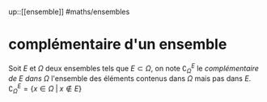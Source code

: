 up::[[ensemble]]
#maths/ensembles 
# complémentaire d'un ensemble
Soit $E$ et $\Omega$ deux ensembles tels que $E\subset\Omega$, on note $\complement_\Omega^E$ le _complémentaire de $E$ dans $\Omega$_ l'ensemble des éléments contenus dans $\Omega$ mais pas dans $E$.
$\complement_\Omega^E = \{x\in\Omega \;|\; x\notin E\}$

